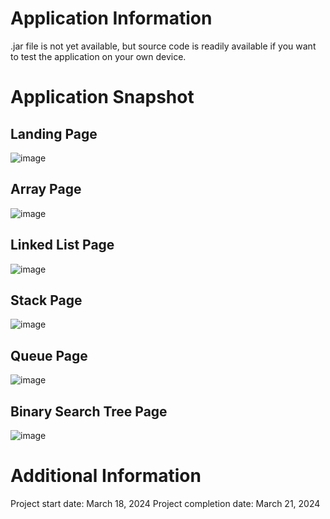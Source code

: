 # Application Information
.jar file is not yet available, but source code is readily available if you want to test the application on your own device.
# Application Snapshot
## Landing Page
![image](https://github.com/krislette/toolkit/assets/143507354/2dc1bd0f-f5f8-4622-8688-c91dd4a69ca8)
## Array Page
![image](https://github.com/krislette/toolkit/assets/143507354/17f0187d-485f-4c34-afa4-470bcc95f077)
## Linked List Page
![image](https://github.com/krislette/toolkit/assets/143507354/7544230d-a59c-4538-8988-e40759a5852d)
## Stack Page
![image](https://github.com/krislette/toolkit/assets/143507354/d23d4b78-374e-4526-b476-8a63769518a5)
## Queue Page
![image](https://github.com/krislette/toolkit/assets/143507354/2cd3d253-82b4-4b43-afe4-1be1851b352f)
## Binary Search Tree Page
![image](https://github.com/krislette/toolkit/assets/143507354/8dfb9577-4ba6-465e-9a7a-7d1be9de0b1c)
# Additional Information
Project start date: March 18, 2024
Project completion date: March 21, 2024
